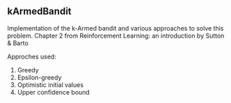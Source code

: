 ## kArmedBandit
Implementation of the k-Armed bandit and various approaches to solve this problem. Chapter 2 from Reinforcement Learning: an introduction by Sutton &amp; Barto

Approches used: 
1. Greedy
2. Epsilon-greedy
3. Optimistic initial values
4. Upper confidence bound
